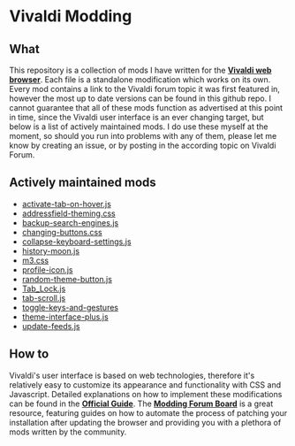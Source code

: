 # Vivaldi Modding

## What

This repository is a collection of mods I have written for the
[**Vivaldi web browser**][1]. Each file is a standalone modification which works
on its own. Every mod contains a link to the Vivaldi forum topic it was first
featured in, however the most up to date versions can be found in this github
repo. I cannot guarantee that all of these mods function as advertised at this
point in time, since the Vivaldi user interface is an ever changing target, but
below is a list of actively maintained mods. I do use these myself at the
moment, so should you run into problems with any of them, please let me know by
creating an issue, or by posting in the according topic on Vivaldi Forum.

## Actively maintained mods

- [activate-tab-on-hover.js](activate-tab-on-hover.js)
- [addressfield-theming.css](addressfield-theming.css)
- [backup-search-engines.js](backup-search-engines.js)
- [changing-buttons.css](changing-buttons.css)
- [collapse-keyboard-settings.js](collapse-keyboard-settings.js)
- [history-moon.js](history-moon.js)
- [m3.css](m3.css)
- [profile-icon.js](profile-icon.js)
- [random-theme-button.js](random-theme-button.js)
- [Tab_Lock.js](page-actions/Tab_Lock.js)
- [tab-scroll.js](tab-scroll.js)
- [toggle-keys-and-gestures](toggle-keys-and-gestures.js)
- [theme-interface-plus.js](theme-interface-plus.js)
- [update-feeds.js](update-feeds.js)

## How to

Vivaldi's user interface is based on web technologies, therefore it's relatively
easy to customize its appearance and functionality with CSS and Javascript.
Detailed explanations on how to implement these modifications can be found in
the [**Official Guide**][2]. The [**Modding Forum Board**][3] is a great
resource, featuring guides on how to automate the process of patching your
installation after updating the browser and providing you with a plethora of
mods written by the community.

[1]: https://vivaldi.com/
[2]: https://forum.vivaldi.net/topic/10549/modding-vivaldi/
[3]: https://forum.vivaldi.net/category/52/modifications/
